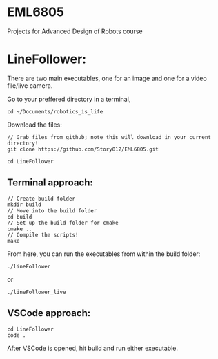 # EML6805
Projects for Advanced Design of Robots course

# LineFollower:

There are two main executables, one for an image and one for a video file/live camera.

Go to your preffered directory in a terminal, 
```
cd ~/Documents/robotics_is_life
```

Download the files:
```
// Grab files from github; note this will download in your current directory!
git clone https://github.com/Story012/EML6805.git

cd LineFollower
```

## Terminal approach:

```
// Create build folder
mkdir build 
// Move into the build folder
cd build
// Set up the build folder for cmake
cmake ..
// Compile the scripts!
make
```

From here, you can run the executables from within the build folder:
```
./lineFollower
```
or 
```
./lineFollower_live
 ```

## VSCode approach:
```
cd LineFollower
code .
```

After VSCode is opened, hit build and run either executable.
